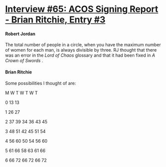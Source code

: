 # [Interview #65: ACOS Signing Report - Brian Ritchie, Entry #3](https://www.theoryland.com/intvmain.php?i=65#3)

#### Robert Jordan

The total number of people in a circle, when you have the maximum number of women for each man, is always divisible by three. RJ thought that there was an error in the
*Lord of Chaos*
glossary and that it had been fixed in
*A Crown of Swords*
.

#### Brian Ritchie

Some possibilities I thought of are:

M W T W T W T

0 13 13

1 26 27

2 37 39 34 36 43 45

3 48 51 42 45 51 54

4 56 60 50 54 56 60

5 61 66 58 63 61 66

6 66 72 66 72 66 72


